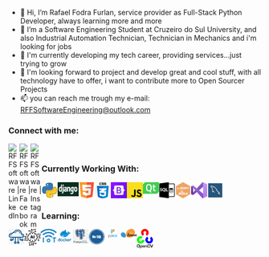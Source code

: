 - 👋 Hi, I’m Rafael Fodra Furlan, service provider as Full-Stack Python Developer, always learning more and more
- 👀 I’m a Software Engineering Student at Cruzeiro do Sul University, and also Industrial Automation Technician, Technician in Mechanics and i'm looking for jobs
- 🌱 I'm currently developing my tech career, providing services...just trying to grow
- 💞️ I'm looking forward to project and develop great and cool stuff, with all technology have to offer, i want to contribute more to Open Sourcer Projects
- 📫 you can reach me trough my e-mail: RFFSoftwareEngineering@outlook.com 

### Connect with me:

[<img align="left" alt="RFFSoftware | LinkedIn" width="22px" src="https://cdn.jsdelivr.net/npm/simple-icons@v3/icons/linkedin.svg"/>][linkedin]
[<img align="left" alt="RFFSoftware | Facebook" width="22px" src="https://cdn.jsdelivr.net/npm/simple-icons@v3/icons/facebook.svg"/>][facebook]
[<img align="left" alt="RFFSoftware | Instagram" width="22px" src="https://cdn.jsdelivr.net/npm/simple-icons@v3/icons/instagram.svg"/>][instagram]

<br/>

### Currently Working With:

[<img align="left" alt="RFFSoftware | Tools" width="32px" src="/Icons/py.png"/>][python]
[<img align="left" alt="RFFSoftware | Tools" width="42px" height="28px" src="/Icons/django.png"/>][django]
[<img align="left" alt="RFFSoftware | Tools" width="32px" src="/Icons/html5.png"/>][html5]
[<img align="left" alt="RFFSoftware | Tools" width="32px" src="/Icons/css3.png"/>][css3]
[<img align="left" alt="RFFSoftware | Tools" width="32px" src="/Icons/bootstrap5.jpeg"/>][bootstrap5]
[<img align="left" alt="RFFSoftware | Tools" width="32px" src="/Icons/js.png"/>][js]
[<img align="left" alt="RFFSoftware | Tools" width="32px" src="/Icons/Qt6.png"/>][Qt]
[<img align="left" alt="RFFSoftware | Tools" width="32px" src="/Icons/sql.png"/>][sql]
[<img align="left" alt="RFFSoftware | Tools" width="32px" src="/Icons/ajaxjquery.jpg"/>][ajax]
[<img align="left" alt="RFFSoftware | Tools" width="32px" src="/Icons/vs.png"/>][vs]
[<img align="left" alt="RFFSoftware | Tools" width="32px" src="/Icons/mysql.png"/>][mysql]

<br/>

[linkedin]: https://www.linkedin.com/in/rafael-furlan-52b126204/
[facebook]: https://www.facebook.com/rafael.furlan.311/
[instagram]: https://www.instagram.com/rafael_f_furlan/
[python]: https://www.python.org/
[django]: https://www.djangoproject.com/
[html5]: https://www.w3.org/Consortium/
[css3]: https://www.w3.org/TR/2001/WD-css3-roadmap-20010523/
[bootstrap5]: https://getbootstrap.com/docs/5.0/getting-started/introduction/
[js]: https://www.w3schools.com/js/
[Qt]: https://www.riverbankcomputing.com/static/Docs/PyQt6/
[sql]: https://pt.wikipedia.org/wiki/SQL
[ajax]: https://www.w3schools.com/jquery/jquery_ajax_intro.asp
[vs]: https://visualstudio.microsoft.com/pt-br/vs/community/
[mysql]: https://www.mysql.com/

<br/>

### Learning:

[<img align="left" alt="RFFSoftware | Tools" width="32px" src="/Icons/cloud.png"/>][cloud]
[<img align="left" alt="RFFSoftware | Tools" width="32px" src="/Icons/AI.png"/>][ai]
[<img align="left" alt="RFFSoftware | Tools" width="32px" src="/Icons/iot.jpg"/>][iot]
[<img align="left" alt="RFFSoftware | Tools" width="32px" src="/Icons/docker.png"/>][docker]
[<img align="left" alt="RFFSoftware | Tools" width="32px" src="/Icons/postgre.png"/>][postgre]
[<img align="left" alt="RFFSoftware | Tools" width="32px" src="/Icons/nosql.png"/>][nosql]
[<img align="left" alt="RFFSoftware | Tools" width="32px" src="/Icons/Pytest.png"/>][pytest]
[<img align="left" alt="RFFSoftware | Tools" width="32px" src="/Icons/scikit.png"/>][scikit]
[<img align="left" alt="RFFSoftware | Tools" width="32px" src="/Icons/open.png"/>][open]

<br/>

[cloud]: https://pt.wikipedia.org/wiki/Computa%C3%A7%C3%A3o_em_nuvem
[ai]: https://en.wikipedia.org/wiki/Artificial_intelligence
[iot]: https://pt.wikipedia.org/wiki/Internet_das_coisas
[docker]: https://www.docker.com/
[postgre]: https://www.postgresql.org/
[nosql]: https://docs.oracle.com/en/database/other-databases/nosql-database/
[pytest]: https://pypi.org/project/pytest/
[scikit]: https://scikit-learn.org/stable/
[open]: https://opencv.org/
